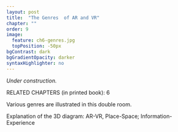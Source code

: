 ```yaml
---
layout: post
title:  "The Genres  of AR and VR"
chapter: ""
order: 9
image:
  feature: ch6-genres.jpg
  topPosition: -50px
bgContrast: dark
bgGradientOpacity: darker
syntaxHighlighter: no
---
```


_Under construction._

RELATED CHAPTERS (in printed book): 6


Various genres are illustrated in this double room.


Explanation of the 3D diagram: AR-VR, Place-Space; Information-Experience
